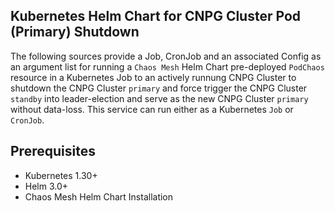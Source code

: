 ## Kubernetes Helm Chart for CNPG Cluster Pod (Primary) Shutdown

The following sources provide a Job, CronJob and an associated Config as an argument list for running a `Chaos Mesh` Helm Chart pre-deployed `PodChaos` resource in a Kubernetes Job to an actively runnung CNPG Cluster to shutdown the CNPG Cluster `primary` and force trigger the CNPG Cluster `standby` into leader-election and serve as the new CNPG Cluster `primary` without data-loss. This service can run either as a Kubernetes `Job` or `CronJob`.


## Prerequisites

- Kubernetes 1.30+
- Helm 3.0+
- Chaos Mesh Helm Chart Installation

